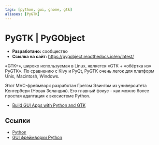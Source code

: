 ```yaml
---
tags: [python, gui, gnome, gtk]
aliases: [PyGTK]
---
```

# PyGTK | PyGObject

- **Разработано:** сообщество
- **Ссылка на сайт:** <https://pygobject.readthedocs.io/en/latest/>

«GTK+», широко используемая в Linux, является «GTK + «обёртка из» PyGTK». По сравнению с Kivy и PyQt, PyGTK очень легок для платформ Unix, Macintosh, Windows.

Этот MVC-фреймворк разработан Грегом Эвингом из университета Кентербери (Новая Зеландия). Его главный фокус - как можно более простая адаптация к экосистеме Python.

- [Build GUI Apps with Python and GTK](https://youtu.be/Ko0NTS0IpfI)

## Ссылки

- [Python](Python.md)
- [GUI фреймворки Python](GUI%20фреймворки%20Python.md)
